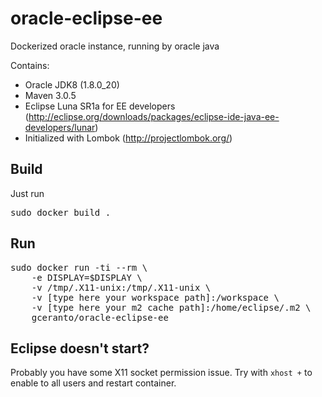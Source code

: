 # oracle-eclipse-ee
Dockerized oracle instance, running by oracle java

Contains:
- Oracle JDK8 (1.8.0_20)
- Maven 3.0.5
- Eclipse Luna SR1a for EE developers (http://eclipse.org/downloads/packages/eclipse-ide-java-ee-developers/lunar)
- Initialized with Lombok (http://projectlombok.org/)

## Build
Just run
<pre>sudo docker build .</pre>

## Run
<pre>sudo docker run -ti --rm \
    -e DISPLAY=$DISPLAY \
    -v /tmp/.X11-unix:/tmp/.X11-unix \
    -v [type here your workspace path]:/workspace \
    -v [type here your m2 cache path]:/home/eclipse/.m2 \
    gceranto/oracle-eclipse-ee</pre>
    
## Eclipse doesn't start?
Probably you have some X11 socket permission issue.
Try with `xhost +` to enable to all users and restart container.
